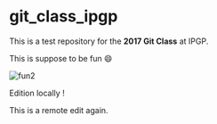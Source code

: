 # git_class_ipgp

This is a test repository for the **2017 Git Class** at IPGP.

This is suppose to be fun :smile:

![fun2](http://www.fenoweb.com/sites/www.fenoweb.com/files/styles/medium/public/geek-3.jpg?itok=WeUKYzwJ)

Edition locally !

This is a remote edit again.
